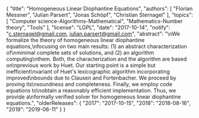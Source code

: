 {
    "title": "Homogeneous Linear Diophantine Equations",
    "authors": [
        "Florian Messner",
        "Julian Parsert",
        "Jonas Schöpf",
        "Christian Sternagel"
    ],
    "topics": [
        "Computer science-Algorithms-Mathematical",
        "Mathematics-Number theory",
        "Tools"
    ],
    "license": "LGPL",
    "date": "2017-10-14",
    "notify": "c.sternagel@gmail.com, julian.parsert@gmail.com",
    "abstract": "\nWe formalize the theory of homogeneous linear diophantine equations,\nfocusing on two main results: (1) an abstract characterization of\nminimal complete sets of solutions, and (2) an algorithm computing\nthem. Both, the characterization and the algorithm are based on\nprevious work by Huet. Our starting point is a simple but inefficient\nvariant of Huet's lexicographic algorithm incorporating improved\nbounds due to Clausen and Fortenbacher. We proceed by proving its\nsoundness and completeness. Finally, we employ code equations to\nobtain a reasonably efficient implementation. Thus, we provide a\nformally verified solver for homogeneous linear diophantine equations.",
    "olderReleases": {
        "2017": "2017-10-15",
        "2018": "2018-08-16",
        "2019": "2019-06-11"
    }
}